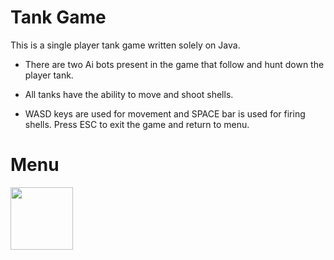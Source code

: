 # Tank Game 

This is a single player tank game written solely on Java.

* There are two Ai bots present in the game that follow and hunt down the player tank. 

* All tanks have the ability to move and shoot shells. 

* WASD keys are used for movement and SPACE bar is used for firing shells. Press ESC to exit the game and return to menu. 


# Menu 
<a href="url"><img src="https://github.com/rimanov/TankGame/blob/main/resources/menu.png" align="left" height="100" width="100" ></a>

